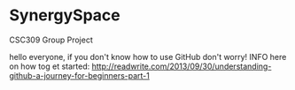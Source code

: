 # SynergySpace
CSC309 Group Project

hello everyone, if you don't know how to use GitHub don't worry! 
INFO here on how tog et started: http://readwrite.com/2013/09/30/understanding-github-a-journey-for-beginners-part-1
